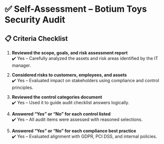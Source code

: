 # ✅ Self-Assessment – Botium Toys Security Audit

## 📋 Criteria Checklist

1. **Reviewed the scope, goals, and risk assessment report**  
✔️ Yes – Carefully analyzed the assets and risk areas identified by the IT manager.

2. **Considered risks to customers, employees, and assets**  
✔️ Yes – Evaluated impact on stakeholders using compliance and control principles.

3. **Reviewed the control categories document**  
✔️ Yes – Used it to guide audit checklist answers logically.

4. **Answered “Yes” or “No” for each control listed**  
✔️ Yes – All audit items were assessed with reasoned selections.

5. **Answered “Yes” or “No” for each compliance best practice**  
✔️ Yes – Evaluated alignment with GDPR, PCI DSS, and internal policies.
